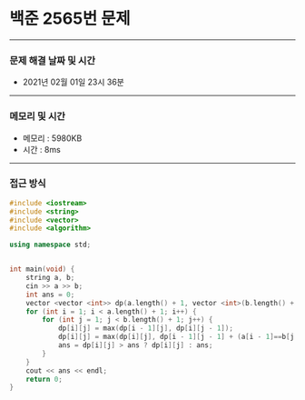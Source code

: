 
# 백준 2565번 문제

---

### 문제 해결 날짜 및 시간

- 2021년 02월 01일 23시 36분

---
### 메모리 및 시간

- 메모리 : 5980KB
- 시간 : 8ms

---

### 접근 방식
```cpp
#include <iostream>
#include <string>
#include <vector>
#include <algorithm>

using namespace std;


int main(void) {
    string a, b;
    cin >> a >> b;
    int ans = 0;
    vector <vector <int>> dp(a.length() + 1, vector <int>(b.length() + 1, 0));
    for (int i = 1; i < a.length() + 1; i++) {
        for (int j = 1; j < b.length() + 1; j++) {
            dp[i][j] = max(dp[i - 1][j], dp[i][j - 1]);
            dp[i][j] = max(dp[i][j], dp[i - 1][j - 1] + (a[i - 1]==b[j - 1]));
            ans = dp[i][j] > ans ? dp[i][j] : ans;
        }
    }
    cout << ans << endl;
    return 0;
}



```





